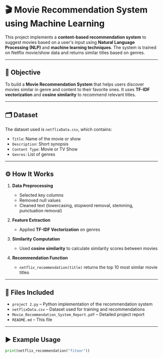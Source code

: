# 🎬 Movie Recommendation System using Machine Learning

This project implements a **content-based recommendation system** to suggest movies based on a user's input using **Natural Language Processing (NLP)** and **machine learning techniques**. The system is trained on Netflix movie/show data and returns similar titles based on genres.

---

## 📌 Objective

To build a **Movie Recommendation System** that helps users discover movies similar in genre and content to their favorite ones. It uses **TF-IDF vectorization** and **cosine similarity** to recommend relevant titles.

---

## 🗂️ Dataset

The dataset used is `netflixData.csv`, which contains:
- `Title`: Name of the movie or show
- `Description`: Short synopsis
- `Content Type`: Movie or TV Show
- `Genres`: List of genres

---

## ⚙️ How It Works

1. **Data Preprocessing**  
   - Selected key columns
   - Removed null values
   - Cleaned text (lowercasing, stopword removal, stemming, punctuation removal)

2. **Feature Extraction**  
   - Applied **TF-IDF Vectorization** on genres

3. **Similarity Computation**  
   - Used **cosine similarity** to calculate similarity scores between movies

4. **Recommendation Function**  
   - `netflix_recommendation(title)` returns the top 10 most similar movie titles

---

## 📁 Files Included

- `project 2.py` – Python implementation of the recommendation system
- `netflixData.csv` – Dataset used for training and recommendations
- `Movie_Recommendation_System_Report.pdf` – Detailed project report
- `README.md` – This file

---

## ▶️ Example Usage

```python
print(netflix_recommendation("fitoor"))
